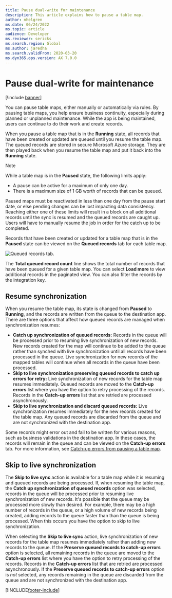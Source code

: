 ```yaml
---
title: Pause dual-write for maintenance
description: This article explains how to pause a table map.
author: nhelgren
ms.date: 06/24/2022
ms.topic: article
audience: Developer
ms.reviewer: sericks
ms.search.region: Global
ms.author: jaredha
ms.search.validFrom: 2020-03-20
ms.dyn365.ops.version: AX 7.0.0
---
```


# Pause dual-write for maintenance

[!include [banner](../../includes/banner.md)]



You can pause table maps, either manually or automatically via rules. By pausing table maps, you help ensure business continuity, especially during planned or unplanned maintenance. While the app is being maintained, users can continue to do their work and create records.

When you pause a table map that is in the **Running** state, all records that have been created or updated are queued until you resume the table map. The queued records are stored in secure Microsoft Azure storage. They are then played back when you resume the table map and put it back into the **Running** state.

> [!NOTE]
> While a table map is in the **Paused** state, the following limits apply: 
> - A pause can be active for a maximum of only one day.
> - There is a maximum size of 1 GB worth of records that can be queued. 
>
> Paused maps must be reactivated in less than one day from the pause start date, or else pending changes can be lost impacting data consistency. 
> Reaching either one of these limits will result in a block on all additional records until the sync is resumed and the queued records are caught up. Users will have to manually resume the job in order for the catch up to be completed.


Records that have been created or updated for a table map that is in the **Paused** state can be viewed on the **Queued records** tab for each table map.

![Queued records tab.](media/Queued-Insights1.png)

The **Total queued record count** line shows the total number of records that have been queued for a given table map. You can select **Load more** to view additional records in the paginated view. You can also filter the records by the integration key.

## Resume synchronization
When you resume the table map, its state is changed from **Paused** to **Running**, and the records are written from the queue to the destination app. There are three options that affect how queued records are managed when synchronization resumes:
- **Catch up synchronization of queued records:** Records in the queue will be processed prior to resuming live synchronization of new records. New records created for the map will continue to be added to the queue rather than synched with live synchronization until all records have been processed in the queue. Live synchronization for new records of the mapped tables will continue when all records in the queue have been processed.
- **Skip to live synchronization preserving queued records to catch up errors for retry:** Live synchronization of new records for the table map resumes immediately. Queued records are moved to the **Catch-up errors** list where you have the option to retry processing of the records. Records in the **Catch-up errors** list that are retried are processed asynchronously.
- **Skip to live synchronization and discard queued records:** Live synchronization resumes immediately for the new records created for the table map. Any queued records are discarded from the queue and are not synchronized with the destination app.

Some records might error out and fail to be written for various reasons, such as business validations in the destination app. In these cases, the records will remain in the queue and can be viewed on the **Catch-up errors** tab. For more information, see [Catch-up errors from pausing a table map](errors-and-alerts.md#catch-up-errors-from-pausing-a-table-map).

## Skip to live synchronization
The **Skip to live sync** action is available for a table map while it is resuming and queued records are being processed. If, when resuming the table map, the **Catch up synchronization of queued records** option was selected, records in the queue will be processed prior to resuming live synchronization of new records. It's possible that the queue may be processed more slowly than desired. For example, there may be a high number of records in the queue, or a high volume of new records being created, adding records to the queue faster than than the queue is being processed. When this occurs you have the option to skip to live synchronization.

When selecting the **Skip to live sync** action, live synchronization of new records for the table map resumes immediately rather than adding new records to the queue. If the **Preserve queued records to catch-up errors** option is selected, all remaining records in the queue are moved to the **Catch-up errors** list where you have the option to retry processing of the records. Records in the **Catch-up errors** list that are retried are processed asynchronously. If the **Preserve queued records to catch-up errors** option is *not* selected, any records remaining in the queue are discarded from the queue and are not synchronized with the destination app.

[!INCLUDE[footer-include](../../../../includes/footer-banner.md)]
